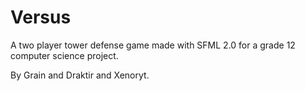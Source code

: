 Versus
======

A two player tower defense game made with SFML 2.0 for a grade 12 computer science project.

By Grain and Draktir and Xenoryt.
